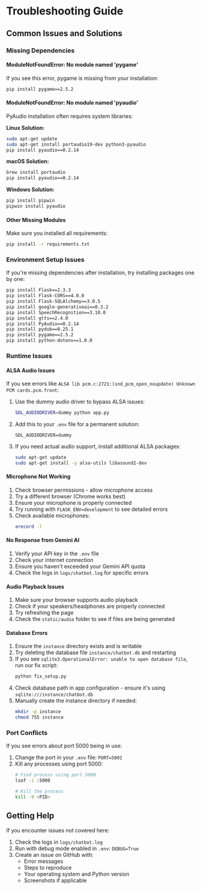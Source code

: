 # Troubleshooting Guide

## Common Issues and Solutions

### Missing Dependencies

#### ModuleNotFoundError: No module named 'pygame'

If you see this error, pygame is missing from your installation:

```bash
pip install pygame==2.5.2
```

#### ModuleNotFoundError: No module named 'pyaudio'

PyAudio installation often requires system libraries:

**Linux Solution:**
```bash
sudo apt-get update
sudo apt-get install portaudio19-dev python3-pyaudio
pip install pyaudio==0.2.14
```

**macOS Solution:**
```bash
brew install portaudio
pip install pyaudio==0.2.14
```

**Windows Solution:**
```powershell
pip install pipwin
pipwin install pyaudio
```

#### Other Missing Modules

Make sure you installed all requirements:

```bash
pip install -r requirements.txt
```

### Environment Setup Issues

If you're missing dependencies after installation, try installing packages one by one:

```bash
pip install Flask==2.3.3
pip install Flask-CORS==4.0.0
pip install Flask-SQLAlchemy==3.0.5
pip install google-generativeai==0.3.2
pip install SpeechRecognition==3.10.0
pip install gtts==2.4.0
pip install PyAudio==0.2.14
pip install pydub==0.25.1
pip install pygame==2.5.2
pip install python-dotenv==1.0.0
```

### Runtime Issues

#### ALSA Audio Issues

If you see errors like `ALSA lib pcm.c:2721:(snd_pcm_open_noupdate) Unknown PCM cards.pcm.front`:

1. Use the dummy audio driver to bypass ALSA issues:
   ```bash
   SDL_AUDIODRIVER=dummy python app.py
   ```
2. Add this to your `.env` file for a permanent solution:
   ```
   SDL_AUDIODRIVER=dummy
   ```
3. If you need actual audio support, install additional ALSA packages:
   ```bash
   sudo apt-get update
   sudo apt-get install -y alsa-utils libasound2-dev
   ```

#### Microphone Not Working

1. Check browser permissions - allow microphone access
2. Try a different browser (Chrome works best)
3. Ensure your microphone is properly connected
4. Try running with `FLASK_ENV=development` to see detailed errors
5. Check available microphones:
   ```bash
   arecord -l
   ```

#### No Response from Gemini AI

1. Verify your API key in the `.env` file
2. Check your internet connection
3. Ensure you haven't exceeded your Gemini API quota
4. Check the logs in `logs/chatbot.log` for specific errors

#### Audio Playback Issues

1. Make sure your browser supports audio playback
2. Check if your speakers/headphones are properly connected
3. Try refreshing the page
4. Check the `static/audio` folder to see if files are being generated

#### Database Errors

1. Ensure the `instance` directory exists and is writable
2. Try deleting the database file `instance/chatbot.db` and restarting
3. If you see `sqlite3.OperationalError: unable to open database file`, run our fix script:
   ```bash
   python fix_setup.py
   ```
4. Check database path in app configuration - ensure it's using `sqlite:///instance/chatbot.db`
5. Manually create the instance directory if needed:
   ```bash
   mkdir -p instance
   chmod 755 instance
   ```

### Port Conflicts

If you see errors about port 5000 being in use:

1. Change the port in your `.env` file: `PORT=5001`
2. Kill any processes using port 5000:
   ```bash
   # Find process using port 5000
   lsof -i :5000
   
   # Kill the process
   kill -9 <PID>
   ```

## Getting Help

If you encounter issues not covered here:

1. Check the logs in `logs/chatbot.log`
2. Run with debug mode enabled in `.env`: `DEBUG=True`
3. Create an issue on GitHub with:
   - Error messages
   - Steps to reproduce
   - Your operating system and Python version
   - Screenshots if applicable
